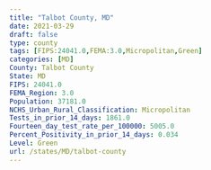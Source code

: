```yaml
---
title: "Talbot County, MD"
date: 2021-03-29
draft: false
type: county
tags: [FIPS:24041.0,FEMA:3.0,Micropolitan,Green]
categories: [MD]
County: Talbot County
State: MD
FIPS: 24041.0
FEMA_Region: 3.0
Population: 37181.0
NCHS_Urban_Rural_Classification: Micropolitan
Tests_in_prior_14_days: 1861.0
Fourteen_day_test_rate_per_100000: 5005.0
Percent_Positivity_in_prior_14_days: 0.034
Level: Green
url: /states/MD/talbot-county
---
```



